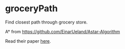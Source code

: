 # groceryPath

Find closest path through grocery store.

A* from https://github.com/EinarUeland/Astar-Algorithm

Read their paper [here](http://proceedings.asmedigitalcollection.asme.org/proceeding.aspx?articleid=2655682).
